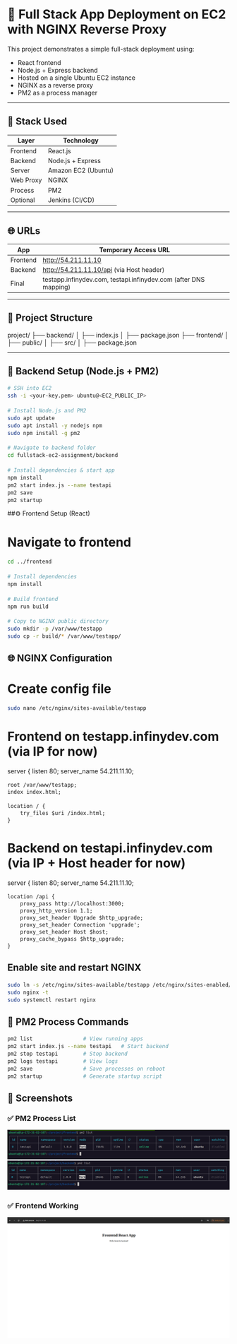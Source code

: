 # 🚀 Full Stack App Deployment on EC2 with NGINX Reverse Proxy

This project demonstrates a simple full-stack deployment using:
- React frontend
- Node.js + Express backend
- Hosted on a single Ubuntu EC2 instance
- NGINX as a reverse proxy
- PM2 as a process manager

---

## 🧱 Stack Used

| Layer     | Technology           |
|-----------|----------------------|
| Frontend  | React.js             |
| Backend   | Node.js + Express    |
| Server    | Amazon EC2 (Ubuntu)  |
| Web Proxy | NGINX                |
| Process   | PM2                  |
| Optional  | Jenkins (CI/CD)      |

---

## 🌐 URLs

| App      | Temporary Access URL                     |
|----------|------------------------------------------|
| Frontend | http://54.211.11.10                      |
| Backend  | http://54.211.11.10/api (via Host header) |
| Final    | testapp.infinydev.com, testapi.infinydev.com (after DNS mapping)

---

## 📂 Project Structure

project/
├── backend/
│ ├── index.js
│ ├── package.json
├── frontend/
│ ├── public/
│ ├── src/
│ ├── package.json



---


## 🔧 Backend Setup (Node.js + PM2)


```bash
# SSH into EC2
ssh -i <your-key.pem> ubuntu@<EC2_PUBLIC_IP>

# Install Node.js and PM2
sudo apt update
sudo apt install -y nodejs npm
sudo npm install -g pm2

# Navigate to backend folder
cd fullstack-ec2-assignment/backend

# Install dependencies & start app
npm install
pm2 start index.js --name testapi
pm2 save
pm2 startup
```
##⚙️ Frontend Setup (React)

# Navigate to frontend
```sh
cd ../frontend

# Install dependencies
npm install

# Build frontend
npm run build

# Copy to NGINX public directory
sudo mkdir -p /var/www/testapp
sudo cp -r build/* /var/www/testapp/
```
## 🌐 NGINX Configuration

# Create config file
```sh
sudo nano /etc/nginx/sites-available/testapp
```
# Frontend on testapp.infinydev.com (via IP for now)
server {
    listen 80;
    server_name 54.211.11.10;

    root /var/www/testapp;
    index index.html;

    location / {
        try_files $uri /index.html;
    }


# Backend on testapi.infinydev.com (via IP + Host header for now)
server {
    listen 80;
    server_name 54.211.11.10;

    location /api {
        proxy_pass http://localhost:3000;
        proxy_http_version 1.1;
        proxy_set_header Upgrade $http_upgrade;
        proxy_set_header Connection 'upgrade';
        proxy_set_header Host $host;
        proxy_cache_bypass $http_upgrade;
    }



## Enable site and restart NGINX
```bash
sudo ln -s /etc/nginx/sites-available/testapp /etc/nginx/sites-enabled/
sudo nginx -t
sudo systemctl restart nginx
```
## 🚦 PM2 Process Commands

```bash
pm2 list                # View running apps
pm2 start index.js --name testapi   # Start backend
pm2 stop testapi        # Stop backend
pm2 logs testapi        # View logs
pm2 save                # Save processes on reboot
pm2 startup             # Generate startup script
```
## 📸 Screenshots
### ✅ PM2 Process List
![PM2 Screenshot frontend](https://github.com/Shubhamj1998/project/blob/3c92e668a7477784fb401c86c67e174d58a72185/Screenshot%201.png)
![PM2 Screenshot backend](https://github.com/Shubhamj1998/project/blob/3c92e668a7477784fb401c86c67e174d58a72185/Screenshot%202.png)

### ✅ Frontend Working
![Frontend Screenshot](https://github.com/Shubhamj1998/project/blob/3c92e668a7477784fb401c86c67e174d58a72185/Screenshot%203.png)
